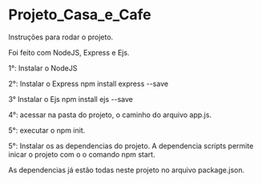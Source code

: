 # Projeto_Casa_e_Cafe

Instruções para rodar o projeto.

Foi feito com NodeJS, Express e Ejs.

1°: Instalar o NodeJS

2°: Instalar o Express
    npm install express --save

3° Instalar o Ejs
   npm install ejs --save

4°: acessar na pasta do projeto, o caminho do arquivo app.js.

5°: executar o npm init. 

5°: Instalar os as dependencias do projeto.
    A dependencia scripts permite inicar o projeto com o o comando npm start.
    
As dependencias já estão todas neste projeto no arquivo package.json.
